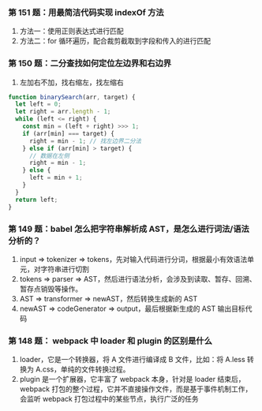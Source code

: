 ### 第 151 题：用最简洁代码实现 indexOf 方法

1. 方法一：使用正则表达式进行匹配
2. 方法二：for 循环遍历，配合裁剪截取到字段和传入的进行匹配

### 第 150 题：二分查找如何定位左边界和右边界

1. 左加右不加，找右缩左，找左缩右

```js
function binarySearch(arr, target) {
  let left = 0;
  let right = arr.length - 1;
  while (left <= right) {
    const min = (left + right) >>> 1;
    if (arr[min] === target) {
      right = min - 1; // 找左边界二分法
    } else if (arr[min] > target) {
      // 数据在左侧
      right = min - 1;
    } else {
      left = min + 1;
    }
  }
  return left;
}
```

### 第 149 题：babel 怎么把字符串解析成 AST，是怎么进行词法/语法分析的？

1. input => tokenizer => tokens，先对输入代码进行分词，根据最小有效语法单元，对字符串进行切割
2. tokens => parser => AST，然后进行语法分析，会涉及到读取、暂存、回溯、暂存点销毁等操作。
3. AST => transformer => newAST，然后转换生成新的 AST
4. newAST => codeGenerator => output，最后根据新生成的 AST 输出目标代码

### 第 148 题： webpack 中 loader 和 plugin 的区别是什么

1. loader，它是一个转换器，将 A 文件进行编译成 B 文件，比如：将 A.less 转换为 A.css，单纯的文件转换过程。
2. plugin 是一个扩展器，它丰富了 webpack 本身，针对是 loader 结束后，webpack 打包的整个过程，它并不直接操作文件，而是基于事件机制工作，会监听 webpack 打包过程中的某些节点，执行广泛的任务
